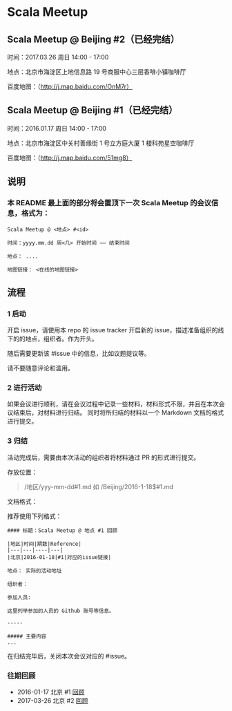 # Scala Meetup

## Scala Meetup @ Beijing #2（已经完结）

时间：2017.03.26 周日 14:00 - 17:00

地点：北京市海淀区上地信息路 19 号商服中心三层香啡小镇咖啡厅

百度地图：（http://j.map.baidu.com/OnM7r）

## Scala Meetup @ Beijing #1（已经完结）

时间：2016.01.17 周日 14:00 - 17:00

地点：北京市海淀区中关村善缘街 1 号立方庭大厦 1 楼科苑星空咖啡厅

百度地图：（http://j.map.baidu.com/51mg8）

## 说明

### 本 README 最上面的部分将会置顶下一次 Scala Meetup 的会议信息，格式为：

```
Scala Meetup @ <地点> #<id>

时间：yyyy.mm.dd 周<几> 开始时间 —— 结束时间

地点： ....

地图链接： <在线的地图链接>

```


## 流程


### 1 启动

开启 issue，请使用本 repo 的 issue tracker 开启新的 issue，描述准备组织的线下的的地点，组织者。作为开头。

随后需要更新该 #issue 中的信息，比如议题提议等。

请不要随意评论和滥用。

### 2 进行活动

如果会议进行顺利，请在会议过程中记录一些材料，材料形式不限，并且在本次会议结束后，对材料进行归结。
同时将所归结的材料以一个 Markdown 文档的格式进行提交。


### 3 归结

活动完成后，需要由本次活动的组织者将材料通过 PR 的形式进行提交。

存放位置：

>/地区/yyy-mm-dd#1.md 如 /Beijing/2016-1-18$#1.md

文档格式：

推荐使用下列格式：

```
#### 标题：Scala Meetup @ 地点 #1 回顾

|地区|时间|期数|Reference|
|---|---|----|---|
|北京|2016-01-18|#1|对应的issue链接|

地点： 实际的活动地址

组织者：

参加人员:

这里列举参加的人员的 Github 账号等信息。

-----

##### 主要内容
...

```

在归结完毕后，关闭本次会议对应的 #issue。

### 往期回顾

- 2016-01-17 北京 #1 [回顾](https://github.com/scalacn/scala-meetup/blob/master/Beijing/2016-01-17/README.md)
- 2017-03-26 北京 #2 [回顾](https://github.com/scalacn/scala-meetup/blob/master/Beijing/2017-03-26/README.md)
